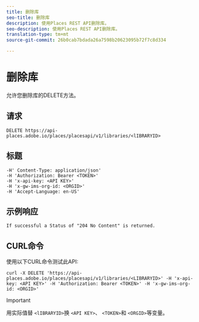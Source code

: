 ```yaml
---
title: 删除库
seo-title: 删除库
description: 使用Places REST API删除库。
seo-description: 使用Places REST API删除库。
translation-type: tm+mt
source-git-commit: 26b0cab7bdada26a7598b20623095b72f7c8d334

---
```



# 删除库

允许您删除库的DELETE方法。

## 请求

```text
DELETE https://api-places.adobe.io/places/placesapi/v1/libraries/<lIBRARYID>
```

## 标题

```text
-H' Content-Type: application/json'  
-H 'Authorization: Bearer <TOKEN>'  
-H 'x-api-key: <API KEY>'  
-H 'x-gw-ims-org-id: <ORGID>'  
-H 'Accept-Language: en-US'
```

## 示例响应

```text
If successful a Status of "204 No Content" is returned.
```

## CURL命令

使用以下CURL命令测试此API:

```text
curl -X DELETE 'https://api-places.adobe.io/places/placesapi/v1/libraries/<LIBRARYID>' -H 'x-api-key: <API KEY>' -H 'Authorization: Bearer <TOKEN>' -H 'x-gw-ims-org-id: <ORGID>'
```

>[!IMPORTANT]
>
>用实际值替 `<lIBRARYID>`换 `<API KEY>`、 `<TOKEN>`和 `<ORGID>`等变量。

